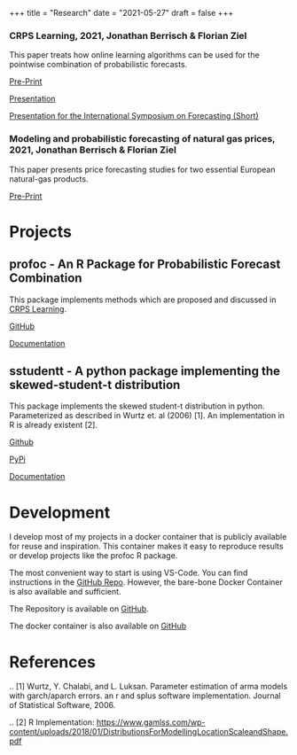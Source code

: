 +++
title = "Research"
date = "2021-05-27"
draft = false
+++

### CRPS Learning, 2021, Jonathan Berrisch & Florian Ziel

This paper treats how online learning algorithms can be used for the pointwise combination of probabilistic forecasts.

[Pre-Print](https://arxiv.org/abs/2102.00968)

[Presentation](../slides/21_05_france)

[Presentation for the International Symposium on Forecasting (Short)](../slides/21_06_isf)

### Modeling and probabilistic forecasting of natural gas prices, 2021, Jonathan Berrisch & Florian Ziel

This paper presents price forecasting studies for two essential European natural-gas products.

[Pre-Print](https://arxiv.org/abs/2010.06227) 

# Projects

## profoc - An R Package for Probabilistic Forecast Combination

This package implements methods which are proposed and discussed in [CRPS Learning](https://arxiv.org/abs/2102.00968).

[GitHub](https://github.com/BerriJ/profoc)

[Documentation](https://profoc.berrisch.biz/)

## sstudentt - A python package implementing the skewed-student-t distribution

This package implements the skewed student-t distribution in python. Parameterized as described in Wurtz et. al (2006) [1]. An implementation in R is already existent [2].

[Github](https://github.com/BerriJ/sstudentt/edit/master/README.rst)

[PyPi](https://pypi.org/project/sstudentt/)

[Documentation](https://sstudentt.readthedocs.io/en/latest/)

# Development

I develop most of my projects in a docker container that is publicly available for reuse and inspiration. This container makes it easy to reproduce results or develop projects like the profoc R package.

The most convenient way to start is using VS-Code. You can find instructions in the [GitHub Repo](https://github.com/BerriJ/devenv/tree/dev). However, the bare-bone Docker Container is also available and sufficient.

The Repository is available on [GitHub](https://github.com/BerriJ/devenv/tree/dev).

The docker container is also available on [GitHub](https://github.com/users/BerriJ/packages/container/devenv/versions)


# References

.. [1] Wurtz, Y. Chalabi, and L. Luksan. Parameter estimation of arma models with garch/aparch errors. an r and splus software implementation. Journal of Statistical Software, 2006.

.. [2] R Implementation: https://www.gamlss.com/wp-content/uploads/2018/01/DistributionsForModellingLocationScaleandShape.pdf